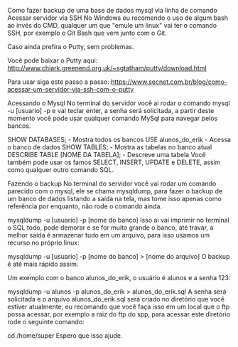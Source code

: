 Como fazer backup de uma base de dados mysql via linha de comando
Acessar servidor via SSH
No Windows eu recomendo o uso de algum bash ao invés do CMD, qualquer um que "emule um linux" vai ter o comando SSH, por exemplo o Git Bash que vem junto com o Git.

Caso ainda prefira o Putty, sem problemas.

Você pode baixar o Putty aqui: http://www.chiark.greenend.org.uk/~sgtatham/putty/download.html

Para usar siga este passo a passo: https://www.secnet.com.br/blog/como-acessar-um-servidor-via-ssh-com-o-putty

Acessando o Mysql
No terminal do servidor você ai rodar o comando mysql -u [usuario] -p e vai teclar enter, a senha será solicitada, a partir deste momento você pode usar qualquer comando MySql para navegar pelos bancos.

SHOW DATABASES; - Mostra todos os bancos
USE alunos_do_erik - Acessa o banco de dados
SHOW TABLES; - Mostra as tabelas no banco atual
DESCRIBE TABLE [NOME DA TABELA]; - Descreve uma tabela
Você também pode usar os famos SELECT, INSERT, UPDATE e DELETE, assim como qualquer outro comando SQL.

Fazendo o backup
No terminal do servidor você vai rodar um comando parecido com o mysql, ele se chama mysqldump, para fazer o backup de um banco de dados listando a saída na tela, mas tome isso apenas como referência por enquanto, não rode o comando ainda.

mysqldump -u [usuario] -p [nome do banco]
Isso ai vai imprimir no terminal o SQL todo, pode demorar e se for muito grande o banco, até travar, a melhor saída é armazenar tudo em um arquivo, para isso usamos um recurso no próprio linux:

mysqldump -u [usuario] -p [nome do banco] > [nome do arquivo]
O backup é até mais rápido assim.

Um exemplo com o banco alunos_do_erik, o usuário é alunos e a senha 123:

mysqldump -u alunos -p alunos_do_erik > alunos_do_erik.sql
A senha será solicitada e o arquivo alunos_do_erik.sql será criado no diretório que você estiver atualmente, eu recomando que você faça isso em um local que o ftp possa acessar, por exemplo a raiz do ftp do spp, para acessar este diretório rode o seguinte comando:

cd /home/super
Espero que isso ajude.
